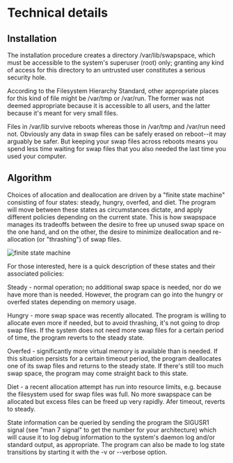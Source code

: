 
Technical details
=================

Installation
------------

The installation procedure creates a directory /var/lib/swapspace, which must be
accessible to the system's superuser (root) only; granting any kind of access
for this directory to an untrusted user constitutes a serious security hole.

According to the Filesystem Hierarchy Standard, other appropriate places for
this kind of file might be /var/tmp or /var/run.  The former was not deemed
appropriate because it is accessible to all users, and the latter because it's
meant for very small files.

Files in /var/lib survive reboots whereas those in /var/tmp and /var/run need
not.  Obviously any data in swap files can be safely erased on reboot--it may
arguably be safer.  But keeping your swap files across reboots means you spend
less time waiting for swap files that you also needed the last time you used
your computer.


Algorithm
---------

Choices of allocation and deallocation are driven by a "finite state machine"
consisting of four states: steady, hungry, overfed, and diet.  The program will
move between these states as circumstances dictate, and apply different policies
depending on the current state.  This is how swapspace manages its tradeoffs
between the desire to free up unused swap space on the one hand, and on the
other, the desire to minimize deallocation and re-allocation (or "thrashing") of
swap files.

![finite state machine](fsm.png)

For those interested, here is a quick description of these states and their
associated policies:

Steady - normal operation; no additional swap space is needed, nor do we have
more than is needed.  However, the program can go into the hungry or overfed
states depending on memory usage.

Hungry - more swap space was recently allocated.  The program is willing to
allocate even more if needed, but to avoid thrashing, it's not going to drop
swap files.  If the system does not need more swap files for a certain period of
time, the program reverts to the steady state.

Overfed - significantly more virtual memory is available than is needed.  If
this situation persists for a certain timeout period, the program deallocates
one of its swap files and returns to the steady state.  If there's still too
much swap space, the program may come straight back to this state.

Diet - a recent allocation attempt has run into resource limits, e.g. because
the filesystem used for swap files was full.  No more swapspace can be allocated
but excess files can be freed up very rapidly.  Afer timeout, reverts to steady.

State information can be queried by sending the program the SIGUSR1 signal (see
"man 7 signal" to get the number for your architecture) which will cause it to
log debug information to the system's daemon log and/or standard output, as
appropriate.  The program can also be made to log state transitions by starting
it with the -v or --verbose option.
